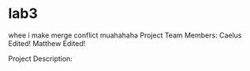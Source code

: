 # lab3
whee i make merge conflict muahahaha
Project Team Members: Caelus Edited! Matthew Edited!

Project Description:
